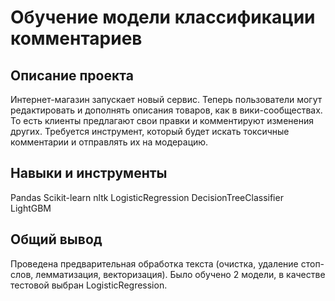 # Обучение модели классификации комментариев
## Описание проекта
Интернет-магазин запускает новый сервис. Теперь пользователи могут редактировать и дополнять описания товаров, как в вики-сообществах. То есть клиенты предлагают свои правки и комментируют изменения других. Требуется инструмент, который будет искать токсичные комментарии и отправлять их на модерацию.

## Навыки и инструменты
Pandas
Scikit-learn
nltk
LogisticRegression
DecisionTreeClassifier
LightGBM

## Общий вывод
Проведена предварительная обработка текста (очистка, удаление стоп-слов, лемматизация, векторизация). Было обучено 2 модели, в качестве тестовой выбран LogisticRegression.
